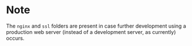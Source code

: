 # Note

The `nginx` and `ssl` folders are present in case further development using a production web server (instead of a development server, as currently) occurs.
